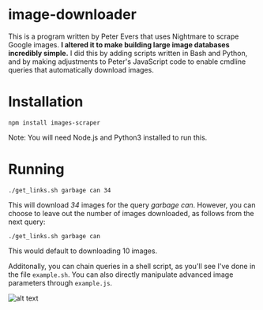 # image-downloader
This is a program written by Peter Evers that uses Nightmare to scrape Google images. **I altered it to make building large image databases incredibly simple.** I did this by adding scripts written in Bash and Python, and by making adjustments to Peter's JavaScript code to enable cmdline queries that automatically download images.
 
# Installation
```npm install images-scraper```

Note: You will need Node.js and Python3 installed to run this.

# Running
```./get_links.sh garbage can 34``` 

This will download *34* images for the query *garbage can*. However, you can choose to leave out the number of images downloaded, as follows from the next query:

```./get_links.sh garbage can```

This would default to downloading 10 images.

Additonally, you can chain queries in a shell script, as you'll see I've done in the file ```example.sh```. You can also directly manipulate advanced image parameters through ```example.js```.   
  

  
![alt text](https://i.imgur.com/Ld0hkU8.png)